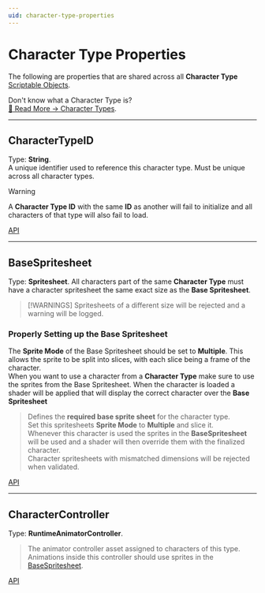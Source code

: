 ```yaml
---
uid: character-type-properties
---
```


# Character Type Properties
The following are properties that are shared across all **Character Type** [Scriptable Objects](https://docs.unity3d.com/6000.0/Documentation/Manual/class-ScriptableObject.html).  

Don't know what a Character Type is?  
[🔗 Read More → Character Types](xref:character-types).

---

## CharacterTypeID
Type: **String**.  
A unique identifier used to reference this character type. Must be unique across all character types.  
> [!WARNING]
> A **Character Type ID** with the same **ID** as another will fail to initialize and all characters of that type will also fail to load.

[API](xref:BlazerTech.CharacterManagement.Characters.CharacterTypeBaseSO.CharacterTypeID)

---

## BaseSpritesheet
Type: **Spritesheet**.
All characters part of the same **Character Type** must have a character spritesheet the same exact size as the **Base Spritesheet**.
> [!WARNINGS]
> Spritesheets of a different size will be rejected and a warning will be logged.

### Properly Setting up the Base Spritesheet
The **Sprite Mode** of the Base Spritesheet should be set to **Multiple**. This allows the sprite to be split into slices, with each slice being a frame of the character.  
When you want to use a character from a **Character Type** make sure to use the sprites from the Base Spritesheet. When the character is loaded a shader will be applied that will display the correct character over the **Base Spritesheet**

> Defines the **required base sprite sheet** for the character type.  
Set this spritesheets **Sprite Mode** to **Multiple** and slice it.  
Whenever this character is used the sprites in the **BaseSpritesheet** will be used and a shader will then  override them with the finalized character.  
Character spritesheets with mismatched dimensions will be rejected when validated.

[API](xref:BlazerTech.CharacterManagement.Characters.CharacterTypeBaseSO.BaseSpritesheet)

---

## CharacterController
Type: **RuntimeAnimatorController**.
> The animator controller asset assigned to characters of this type.  
> Animations inside this controller should use sprites in the [BaseSpritesheet](#basespritesheet).

[API](xref:BlazerTech.CharacterManagement.Characters.CharacterTypeBaseSO.CharacterController)